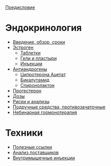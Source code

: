 [Предисловие](./README.md)

# Эндокринология

- [Введение, обзор, сроки]() <!-- (./endocrynology/README.md) -->
- [Эстроген]() <!-- (./endocrynology/estrogens/README.md) -->
  - [Таблетки]() <!-- (./endocrynology/estrogens/pills.md) -->
  - [Гели и пластыри]() <!-- (./endocrynology/estrogens/gels.md) -->
  - [Инъекции]() <!-- (./endocrynology/estrogens/injections.md) -->
- [Антиандрогены]() <!-- (./endocrynology/antiandrogens/README.md) -->
  - [Ципротерона Ацетат](./endocrynology/antiandrogens/cyproterone.md)
  - [Бикалутамид]() <!-- (./endocrynology/antiandrogens/bicalutamide.md) -->
  - [Спиронолактон]() <!-- (./endocrynology/antiandrogens/spironolactone.md) -->
- [Прогестерон]() <!-- (./endocrynology/progesterone.md) -->
- [Дозы]() <!-- (./endocrynology/doses.md) -->
- [Риски и анализы]() <!-- (./endocrynology/doses.md) -->
- [Подручные средства, противозачаточные]() <!-- (./endocrynology/contraception.md) -->
- [Небинарная гормонотерапия]() <!-- (./endocrynology/nonbinary.md) -->

# Техники

- [Полезные ссылки]() <!-- (./techniques/links.md) -->
- [Анализ поставщиков]() <!-- (./techniques/suppliers.md) -->
- [Внутримышечные инъекции](./techniques/injections.md)

